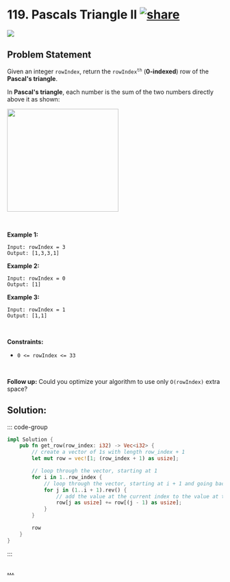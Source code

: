 # 119. Pascals Triangle II [![share]](https://leetcode.com/problems/pascals-triangle-ii/)

![][easy]

## Problem Statement

<p>Given an integer <code>rowIndex</code>, return the <code>rowIndex<sup>th</sup></code> (<strong>0-indexed</strong>) row of the <strong>Pascal's triangle</strong>.</p>
<p>In <strong>Pascal's triangle</strong>, each number is the sum of the two numbers directly above it as shown:</p>
<img alt="" src="https://upload.wikimedia.org/wikipedia/commons/0/0d/PascalTriangleAnimated2.gif" style="height:240px; width:260px"/>
<p> </p>
<p><strong class="example">Example 1:</strong></p>

```
Input: rowIndex = 3
Output: [1,3,3,1]
```

<p><strong class="example">Example 2:</strong></p>

```
Input: rowIndex = 0
Output: [1]
```

<p><strong class="example">Example 3:</strong></p>

```
Input: rowIndex = 1
Output: [1,1]
```

<p> </p>
<p><strong>Constraints:</strong></p>
<ul>
<li><code>0 &lt;= rowIndex &lt;= 33</code></li>
</ul>
<p> </p>
<p><strong>Follow up:</strong> Could you optimize your algorithm to use only <code>O(rowIndex)</code> extra space?</p>

## Solution:

::: code-group

```rs [Rust]
impl Solution {
    pub fn get_row(row_index: i32) -> Vec<i32> {
        // create a vector of 1s with length row_index + 1
        let mut row = vec![1; (row_index + 1) as usize];

        // loop through the vector, starting at 1
        for i in 1..row_index {
            // loop through the vector, starting at i + 1 and going backwards
            for j in (1..i + 1).rev() {
                // add the value at the current index to the value at the previous index
                row[j as usize] += row[(j - 1) as usize];
            }
        }

        row
    }
}

```

:::

### [_..._](#)

```

```

<!----------------------------------{ link }--------------------------------->

[share]: https://graph.org/file/3ea5234dda646b71c574a.png
[easy]: https://img.shields.io/badge/Difficulty-Easy-bright.svg
[medium]: https://img.shields.io/badge/Difficulty-Medium-yellow.svg
[hard]: https://img.shields.io/badge/Difficulty-Hard-red.svg
